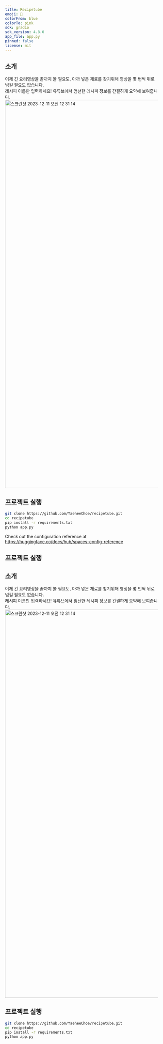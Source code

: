 ```yaml
---
title: Recipetube
emoji: 🐠
colorFrom: blue
colorTo: pink
sdk: gradio
sdk_version: 4.8.0
app_file: app.py
pinned: false
license: mit
---
```


## 소개

이제 긴 요리영상을 끝까지 볼 필요도, 아까 넣은 재료를 찾기위해 영상을 몇 번씩 뒤로 넘길 필요도 없습니다.  
레시피 이름만 입력하세요! 유튜브에서 엄선한 레시피 정보를 간결하게 요약해 보여줍니다.
<img width="1281" alt="스크린샷 2023-12-11 오전 12 31 14" src="https://github.com/YaeheeChoe/recipetube/assets/72256237/780084d2-7c4e-4800-b421-37606e44fce0">

## 프로젝트 실행

```bash
git clone https://github.com/YaeheeChoe/recipetube.git
cd recipetube
pip install -r requirements.txt
python app.py
```
Check out the configuration reference at https://huggingface.co/docs/hub/spaces-config-reference

## 프로젝트 실행
## 소개
이제 긴 요리영상을 끝까지 볼 필요도, 아까 넣은 재료를 찾기위해 영상을 몇 번씩 뒤로 넘길 필요도 없습니다.  
레시피 이름만 입력하세요! 유튜브에서 엄선한 레시피 정보를 간결하게 요약해 보여줍니다.
<img width="1281" alt="스크린샷 2023-12-11 오전 12 31 14" src="https://github.com/YaeheeChoe/recipetube/assets/72256237/780084d2-7c4e-4800-b421-37606e44fce0">


## 프로젝트 실행
```bash
git clone https://github.com/YaeheeChoe/recipetube.git
cd recipetube
pip install -r requirements.txt
python app.py
```

